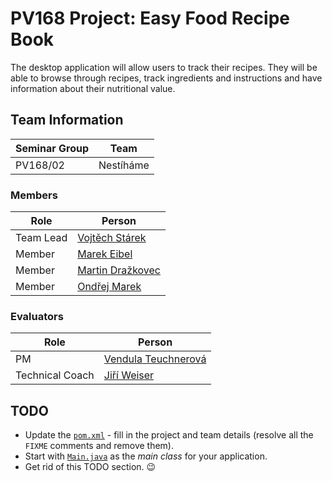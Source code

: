 # PV168 Project: Easy Food Recipe Book

The desktop application will allow users to track their recipes. They will be able to browse through recipes, track ingredients and instructions and have information about their nutritional value.

## Team Information

| Seminar Group | Team |
|-------------- | ---- |
| PV168/02      | Nestíháme    | 

### Members

| Role           | Person               |
|----------------|----------------------|
|Team Lead       | [Vojtěch Stárek](https://is.muni.cz/auth/osoba/536348) | 
|Member          | [Marek Eibel](https://is.muni.cz/auth/osoba/536376) | 
|Member          | [Martin Dražkovec](https://is.muni.cz/auth/osoba/536686) | 
|Member          | [Ondřej Marek](https://is.muni.cz/auth/osoba/536415) | 

### Evaluators

| Role           | Person               |
|----------------|----------------------|
|PM              | [Vendula Teuchnerová](https://is.muni.cz/auth/osoba/445583) |
|Technical Coach | [Jiří Weiser](https://is.muni.cz/auth/osoba/374154) |

## TODO

- Update the [`pom.xml`](pom.xml) - fill in the project and team details (resolve all the `FIXME` comments and remove them).
- Start with [`Main.java`](src/main/java/cz/muni/fi/pv168/project/Main.java) as the _main class_ for your application.
- Get rid of this TODO section. 😉
